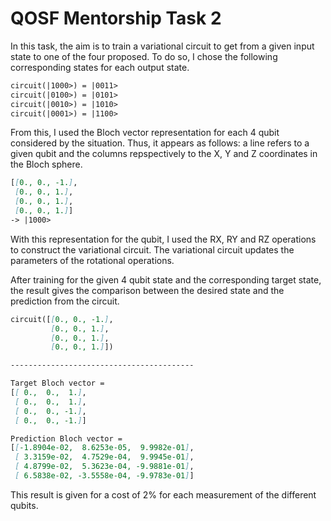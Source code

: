 # QOSF Mentorship Task 2

In this task, the aim is to train a variational circuit to get from a given input state to one of the four proposed. 
To do so, I chose the following corresponding states for each output state.

```markdown
circuit(|1000>) = |0011>
circuit(|0100>) = |0101>
circuit(|0010>) = |1010>
circuit(|0001>) = |1100>
```

From this, I used the Bloch vector representation for each 4 qubit considered by the situation.
Thus, it appears as follows: a line refers to a given qubit and the columns repspectively to the X, Y and Z coordinates in the Bloch sphere. 

```markdown
[[0., 0., -1.],
 [0., 0., 1.],
 [0., 0., 1.],
 [0., 0., 1.]]
-> |1000>
```

With this representation for the qubit, I used the RX, RY and RZ operations to construct the variational circuit.
The variational circuit updates the parameters of the rotational operations.

After training for the given 4 qubit state and the corresponding target state, the result gives the comparison between the desired state and the prediction from the circuit.

```markdown
circuit([[0., 0., -1.],
         [0., 0., 1.],
         [0., 0., 1.],
         [0., 0., 1.]])

-----------------------------------------

Target Bloch vector =
[[ 0.,  0.,  1.],
 [ 0.,  0.,  1.],
 [ 0.,  0., -1.],
 [ 0.,  0., -1.]]

Prediction Bloch vector =
[[-1.8904e-02,  8.6253e-05,  9.9982e-01],
 [ 3.3159e-02,  4.7529e-04,  9.9945e-01],
 [ 4.8799e-02,  5.3623e-04, -9.9881e-01],
 [ 6.5838e-02, -3.5558e-04, -9.9783e-01]]
```

This result is given for a cost of 2% for each measurement of the different qubits.
